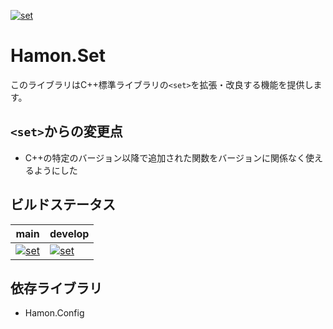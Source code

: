 ﻿[![set](https://github.com/shibainuudon/HamonCore/actions/workflows/set.yml/badge.svg)](https://github.com/shibainuudon/HamonCore/actions/workflows/set.yml)

# Hamon.Set

このライブラリはC++標準ライブラリの`<set>`を拡張・改良する機能を提供します。

## `<set>`からの変更点

* C++の特定のバージョン以降で追加された関数をバージョンに関係なく使えるようにした

## ビルドステータス

| main | develop |
| ---- | ------- |
|[![set](https://github.com/shibainuudon/HamonCore/actions/workflows/set.yml/badge.svg?branch=main)](https://github.com/shibainuudon/HamonCore/actions/workflows/set.yml)|[![set](https://github.com/shibainuudon/HamonCore/actions/workflows/set.yml/badge.svg?branch=develop)](https://github.com/shibainuudon/HamonCore/actions/workflows/set.yml)|

## 依存ライブラリ

* Hamon.Config
